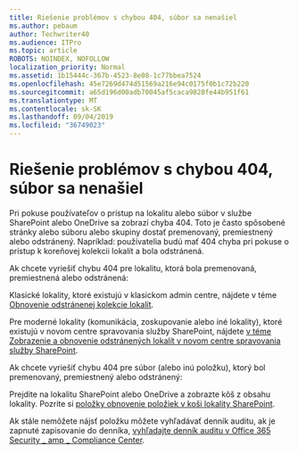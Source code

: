 ```yaml
---
title: Riešenie problémov s chybou 404, súbor sa nenašiel
ms.author: pebaum
author: Techwriter40
ms.audience: ITPro
ms.topic: article
ROBOTS: NOINDEX, NOFOLLOW
localization_priority: Normal
ms.assetid: 1b15444c-367b-4523-8e08-1c77bbea7524
ms.openlocfilehash: 45e7269d474d51569a216e94c0175f0b1c72b220
ms.sourcegitcommit: a65d196d00adb70045af5caca9828fe44b951f61
ms.translationtype: MT
ms.contentlocale: sk-SK
ms.lasthandoff: 09/04/2019
ms.locfileid: "36749023"
---
```

# <a name="troubleshoot-error-404-file-not-found"></a>Riešenie problémov s chybou 404, súbor sa nenašiel

Pri pokuse používateľov o prístup na lokalitu alebo súbor v službe SharePoint alebo OneDrive sa zobrazí chyba 404. Toto je často spôsobené stránky alebo súboru alebo skupiny dostať premenovaný, premiestnený alebo odstránený. Napríklad: používatelia budú mať 404 chyba pri pokuse o prístup k koreňovej kolekcii lokalít a bola odstránená.

Ak chcete vyriešiť chybu 404 pre lokalitu, ktorá bola premenovaná, premiestnená alebo odstránená:

Klasické lokality, ktoré existujú v klasickom admin centre, nájdete v téme [Obnovenie odstránenej kolekcie lokalít](https://docs.microsoft.com/sharepoint/restore-deleted-site-collection).


Pre moderné lokality (komunikácia, zoskupovanie alebo iné lokality), ktoré existujú v novom centre spravovania služby SharePoint, nájdete [v téme Zobrazenie a obnovenie odstránených lokalít v novom centre spravovania služby SharePoint](https://docs.microsoft.com/sharepoint/restore-deleted-site-collection).

Ak chcete vyriešiť chybu 404 pre súbor (alebo inú položku), ktorý bol premenovaný, premiestnený alebo odstránený:

Prejdite na lokalitu SharePoint alebo OneDrive a zobrazte kôš z obsahu lokality. Pozrite si [položky obnovenie položiek v koši lokality SharePoint](https://support.office.com/article/Restore-items-in-the-Recycle-Bin-of-a-SharePoint-site-6df466b6-55f2-4898-8d6e-c0dff851a0be#ID0EAADAAA=Online).

Ak stále nemôžete nájsť položku môžete vyhľadávať denník auditu, ak je zapnuté zapisovanie do denníka, [vyhľadajte denník auditu v Office 365 Security _ amp _ Compliance Center](https://docs.microsoft.com/office365/securitycompliance/search-the-audit-log-in-security-and-compliance?redirectSourcePath=%252fclient%252fsearch-the-audit-log-in-the-office-365-security-compliance-center-0d4d0f35-390b-4518-800e-0c7ec95e946c).
